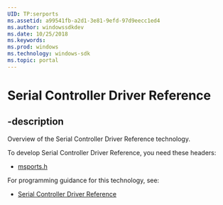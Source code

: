 ```yaml
---
UID: TP:serports
ms.assetid: a99541fb-a2d1-3e81-9efd-97d9eecc1ed4
ms.author: windowssdkdev
ms.date: 10/25/2018
ms.keywords: 
ms.prod: windows
ms.technology: windows-sdk
ms.topic: portal
---
```


# Serial Controller Driver Reference

## -description

Overview of the Serial Controller Driver Reference technology.

To develop Serial Controller Driver Reference, you need these headers:

 * [msports.h](../msports/index.md)

For programming guidance for this technology, see:
* [Serial Controller Driver Reference](https://docs.microsoft.com/en-us/windows-hardware/drivers/serports)

